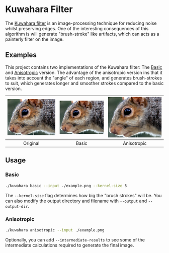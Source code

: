 # Kuwahara Filter

The [Kuwahara filter](https://en.wikipedia.org/wiki/Kuwahara_filter) is an image-processing technique for reducing noise whilst preserving edges. One of the interesting consequences of this algorithm is will generate "brush-stroke" like artifacts, which can acts as a painterly filter on the image.


## Examples
This project contains two implementations of the Kuwahara filter: The [Basic](https://link.springer.com/chapter/10.1007/978-1-4684-0769-3_13) and [Anisotropic](https://www.researchgate.net/publication/220507613_Image_and_Video_Abstraction_by_Anisotropic_Kuwahara_Filtering) version. The advantage of the anisotropic version ins that it takes into account the "angle" of each region, and generates brush-strokes to suit, which generates longer and smoother strokes compared to the basic version.

![original](images/squirrel.png)|![basic](images/squirrel_b_k5.png)|![anisotropic](images/squirrel_kuwahara.png)
:------------------------------:|:--------------------------------:|:--------------------:
Original                        | Basic                            | Anisotropic


## Usage

### Basic

```sh
./kuwahara basic --input ./example.png --kernel-size 5
```

The `--kernel-size` flag determines how big the "brush strokes" will be. You can also modify the output directory and filename with `--output` and `--output-dir`.

### Anisotropic

```sh
./kuwahara anisotropic --input ./example.png 
```

Optionally, you can add `--intermediate-results` to see some of the intermediate calculations required to generate the final image.